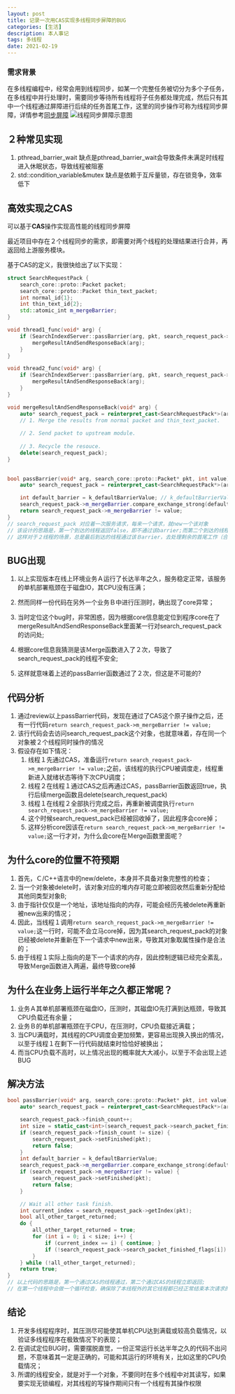 ```yaml
---
layout: post
title: 记录一次用CAS实现多线程同步屏障的BUG
categories: [生活]
description: 本人事记
tags: 多线程
date: 2021-02-19
---
```


### 需求背景
在多线程编程中，经常会用到线程同步，如某一个完整任务被切分为多个子任务，在多线程中并行处理时，需要同步等待所有线程将子任务都处理完成，然后只有其中一个线程通过屏障进行后续的任务首尾工作，这里的同步操作可称为线程同步屏障，详情参考[同步屏障](https://zh.wikipedia.org/wiki/%E5%90%8C%E6%AD%A5%E5%B1%8F%E9%9A%9C)
![线程同步屏障示意图](https://nettyxiong.com/images/linux/multi_thread_barrier.png)

## ２种常见实现
1. pthread_barrier_wait
	缺点是pthread_barrier_wait会导致条件未满足时线程进入休眠状态，导致线程被阻塞
2. std::condition_variable&mutex
	缺点是依赖于互斥量锁，存在锁竞争，效率低下
    
## 高效实现之CAS

可以基于**CAS**操作实现高性能的线程同步屏障

最近项目中存在２个线程同步的需求，即需要对两个线程的处理结果进行合并，再返回给上游服务模块。

基于CAS的定义，我很快给出了以下实现：

```c++
struct SearchRequestPack {
    search_core::proto::Packet packet;
    search_core::proto::Packet thin_text_packet;
    int normal_id{1};
    int thin_text_id{2};
    std::atomic_int m_mergeBarrier;
}

void thread1_func(void* arg) {
    if (SearchIndexdServer::passBarrier(arg, pkt, search_request_pack->normal_id)) {
        mergeResultAndSendResponseBack(arg);
    }
}

void thread2_func(void* arg) {
    if (SearchIndexdServer::passBarrier(arg, pkt, search_request_pack->thin_text_id)) {
       	mergeResultAndSendResponseBack(arg);
    }
}

void mergeResultAndSendResponseBack(void* arg) {
    auto* search_request_pack = reinterpret_cast<SearchRequestPack*>(arg);
    // 1. Merge the results from normal packet and thin_text_packet.
    
    // 2. Send packet to upstream module.
    
    // 3. Recycle the resouce.
    delete(search_request_pack);
}

    
bool passBarrier(void* arg, search_core::proto::Packet* pkt, int value) {
    auto* search_request_pack = reinterpret_cast<SearchRequestPack*>(arg);

    int default_barrier = k_defaultBarrierValue; // k_defaultBarrierValue = -1
    search_request_pack->m_mergeBarrier.compare_exchange_strong(default_barrier, value, std::memory_order_seq_cst);
    return search_request_pack->m_mergeBarrier != value;
}
// search_request_pack 对应着一次服务请求，每来一个请求，就new一个该对象
// 该设计的思路是，第一个到达的线程返回false，即不通过该barrier;而第二个到达的线程会返回true，即通过该barrier;
// 这样对于２线程的场景，总是最后到达的线程通过该Ｂarrier，去处理剩余的首尾工作（合并结果，网络回包，回收search_request_pack）
```

## BUG出现

1. 以上实现版本在线上环境业务Ａ运行了长达半年之久，服务稳定正常，该服务的单机部署瓶颈在于磁盘IO，其CPU没有压满；

2. 然而同样一份代码在另外一个业务Ｂ中进行压测时，确出现了core异常；

3. 当时定位这个bug时，非常困惑，因为根据core信息能定位到程序core在了mergeResultAndSendResponseBack里面某一行对search_request_pack的访问处;

4. 根据core信息我猜测是该Ｍerge函数进入了２次，导致了search_request_pack的线程不安全;

5. 这样就意味着上述的passBarrier函数通过了２次，但这是不可能的?

## 代码分析
1. 通过review以上passBarrier代码，发现在通过了CAS这个原子操作之后，还有一行代码`return search_request_pack->m_mergeBarrier != value;`
2. 该行代码会去访问search_request_pack这个对象，也就意味着，存在同一个对象被２个线程同时操作的情况
3. 假设存在如下情况：
   1. 线程１先通过CAS，准备运行`return search_request_pack->m_mergeBarrier != value;`之前，该线程的执行CPU被调度走，线程重新进入就绪状态等待下次CPU调度；
   2. 线程２在线程１通过CAS之后再通过CAS，passBarrier函数返回true，执行后续merge函数且delete(search_request_pack)
   3. 线程１在线程２全部执行完成之后，再重新被调度执行`return search_request_pack->m_mergeBarrier != value;`
   4. 这个时候search_request_pack已经被回收掉了，因此程序会core掉；
   5. 这样分析core因该在`return search_request_pack->m_mergeBarrier != value;`这一行才对，为什么会core在Ｍerge函数里面呢？

## 为什么core的位置不符预期

1. 首先，Ｃ/C++语言中的new/delete，本身并不具备对象完整性的检查；
2. 当一个对象被delete时，该对象对应的堆内存可能立即被回收然后重新分配给其他同类型对象B;
3. 由于指针仅仅是一个地址，该地址指向的内存，可能会经历先被delete再重新被new出来的情况；
4. 因此，当线程１调用`return search_request_pack->m_mergeBarrier != value;`这一行时，可能不会立马core掉，因为其search_request_pack的对象已经被delete并重新在下一个请求中new出来，导致其对象取属性操作是合法的；
5. 由于线程１实际上指向的是下一个请求的内存，因此控制逻辑已经完全紊乱，导致Ｍerge函数进入两遍，最终导致core掉

## 为什么在业务上运行半年之久都正常呢？
1. 业务Ａ其单机部署瓶颈在磁盘IO，压测时，其磁盘IO先打满到达瓶颈，导致其CPU负载还有余量；
2. 业务Ｂ的单机部署瓶颈在于CPU，在压测时，CPU负载接近满载；
3. 当CPU满载时，其线程的CPU调度会更加频繁，更容易出现换入换出的情况，以至于线程１在剩下一行代码就结束时恰恰好被换出；
4. 而当CPU负载不高时，以上情况出现的概率就大大减小，以至于不会出现上述BUG

## 解决方法
```c++
bool passBarrier(void* arg, search_core::proto::Packet* pkt, int value) {
    auto* search_request_pack = reinterpret_cast<SearchRequestPack*>(arg);

    search_request_pack->finish_count++;
    int size = static_cast<int>(search_request_pack->search_packet_finished_flags.size());
    if (search_request_pack->finish_count != size) {
        search_request_pack->setFinished(pkt);
        return false;
    }
    int default_barrier = k_defaultBarrierValue;
    search_request_pack->m_mergeBarrier.compare_exchange_strong(default_barrier, value, std::memory_order_seq_cst);
    if (search_request_pack->m_mergeBarrier != value) {
        search_request_pack->setFinished(pkt);
        return false;
    }

    // Wait all other task finish.
    int current_index = search_request_pack->getIndex(pkt);
    bool all_other_target_returned;
    do {
        all_other_target_returned = true;
        for (int i = 0; i < size; i++) {
            if (current_index == i) { continue; }
            if (!search_request_pack->search_packet_finished_flags[i]) { all_other_target_returned = false; }
        }
    } while (!all_other_target_returned);
    return true;
}
// 以上代码的思路是，第一个通过CAS的线程通过，第二个通过CAS的线程立即返回;
// 在第一个线程中会做一个循环检查，确保除了本线程外的其它线程都已经正常结束本次请求的处理流程，以保证不存在再访问本请求的search_request_pack对象的情况，从而保证了线程安全
```

## 结论
1. 开发多线程程序时，其压测尽可能使其单机CPU达到满载或较高负载情况，以验证多线程程序在极致情况下的表现；
2. 在调试定位BUG时，需要摆脱直觉，一份正常运行长达半年之久的代码不出问题，不意味着其一定是正确的，可能和其运行的环境有关，比如这里的CPU负载情况；
3. 所谓的线程安全，就是对于一个对象，不要同时在多个线程中对其读写，如果要实现无锁编程，对其线程的写操作期间只有一个线程有其操作权限

